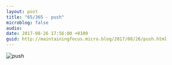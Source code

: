 ```yaml
---
layout: post
title: "65/365 - push"
microblog: false
audio: 
date: 2017-08-26 17:56:00 +0100
guid: http://maintainingfocus.micro.blog/2017/08/26/push.html
---
```

![push](https://f000.backblazeb2.com/file/Roel-Share/push.jpg)
